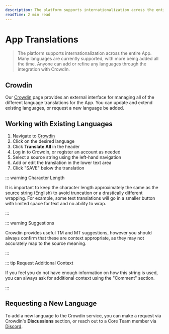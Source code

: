 ```yaml
---
description: The platform supports internationalization across the entire App. Many languages are currently supported, with more being added all the time. Anyone can add or refine any languages through the integration with CrowdIn.
readTime: 2 min read
---
```


# App Translations

> The platform supports internationalization across the entire App. Many languages are currently supported, with more
> being added all the time. Anyone can add or refine any languages through the integration with CrowdIn.

## Crowdin

Our [Crowdin](https://locales.directus.io/) page provides an external interface for managing all of the different
language translations for the App. You can update and extend existing languages, or request a new language be added.

## Working with Existing Languages

1. Navigate to [Crowdin](https://locales.directus.io/)
2. Click on the desired language
3. Click **Translate All** in the header
4. Log in to Crowdin, or register an account as needed
5. Select a source string using the left-hand navigation
6. Add or edit the translation in the lower text area
7. Click "SAVE" below the translation

::: warning Character Length

It is important to keep the character length approximately the same as the source string (English) to avoid truncation
or a drastically different wrapping. For example, some text translations will go in a smaller button with limited space
for text and no ability to wrap.

:::

::: warning Suggestions

Crowdin provides useful TM and MT suggestions, however you should always confirm that these are context appropriate, as
they may not accurately map to the source meaning.

:::

::: tip Request Additional Context

If you feel you do not have enough information on how this string is used, you can always ask for additional context
using the "Comment" section.

:::

## Requesting a New Language

To add a new language to the Crowdin service, you can make a request via Crowdin's **Discussions** section, or reach out
to a Core Team member via [Discord](https://directus.chat).
